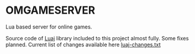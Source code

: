 # OMGAMESERVER

Lua based server for online games.

Source code of [Luaj](https://github.com/luaj/luaj) library included to this project almost fully. Some fixes planned.
Current list of changes available here [luaj-changes.txt](https://github.com/crionuke/omgameserver/blob/main/luaj-changes.txt)
